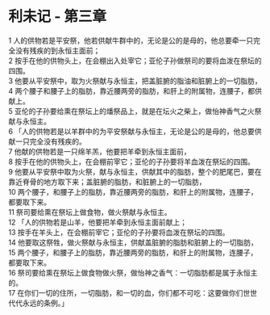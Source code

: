 # 利未记 - 第三章
  
 1 人的供物若是平安祭，他若供献牛群中的，无论是公的是母的，他总要牵一只完全没有残疾的到永恒主面前；  
 2 按手在他的供物头上，在会棚出入处宰它；亚伦子孙做祭司的要将血泼在祭坛的四围。  
 3 他要从平安祭中，取为火祭献与永恒主，把盖脏腑的脂油和脏腑上的一切脂肪，  
 4 两个腰子和腰子上的脂肪，靠近腰两旁的脂肪，和肝上的附属物，连腰子，都供献上。  
 5 亚伦的子孙要给熏在祭坛上的燔祭品上，就是在坛火之柴上，做怡神香气之火祭献与永恒主。  
 6 「人的供物若是以羊群中的为平安祭献与永恒主，无论是公的是母的，他总要供献一只完全没有残疾的。  
 7 他献的供物若是一只绵羊羔，他要把羊牵到永恒主面前，  
 8 按手在他的供物头上，在会棚前宰它；亚伦的子孙要将羊血泼在祭坛的四围。  
 9 他要从平安祭中取为火祭，献与永恒主，供献其中的脂肪，整个的肥尾巴，要在靠近脊骨的地方取下来；盖脏腑的脂肪，和脏腑上的一切脂肪，  
 10 两个腰子，和腰子上的脂肪，靠近腰两旁的脂肪，和肝上的附属物，连腰子，都要取下来。  
 11 祭司要给熏在祭坛上做食物，做火祭献与永恒主。  
 12 「人的供物若是山羊，他要把羊牵到永恒主面前献上；  
 13 按手在羊头上，在会棚前宰它；亚伦的子孙要将血泼在祭坛的四围。  
 14 他要取这祭牲，做火祭献与永恒主，供献盖脏腑的脂肪和脏腑上的一切脂肪，  
 15 两个腰子，和腰子上的脂肪，靠近腰两旁的脂肪，和肝上的附属物，连腰子，都要取下来。  
 16 祭司要给熏在祭坛上做食物做火祭，做怡神之香气：一切脂肪都是属于永恒主的。  
 17 在你们一切的住所，一切脂肪，和一切的血，你们都不可吃：这要做你们世世代代永远的条例。」